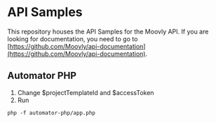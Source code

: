 # API Samples

This repository houses the API Samples for the Moovly API. If you are looking for documentation, you need to go to
[https://github.com/Moovly/api-documentation](https://github.com/Moovly/api-documentation).

## Automator PHP

1. Change $projectTemplateId and $accessToken
2. Run

```
php -f automator-php/app.php
```
